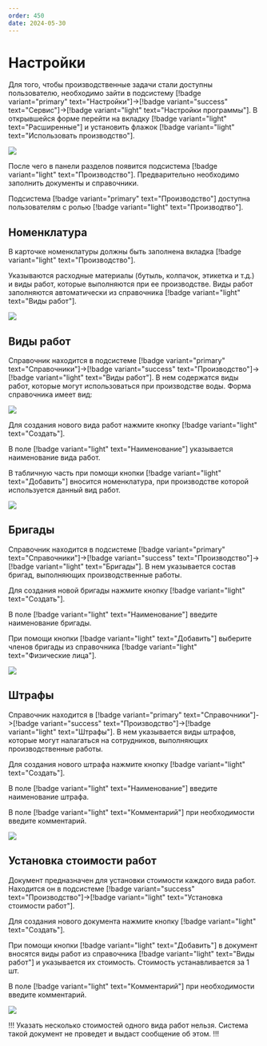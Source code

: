 ```yaml
---
order: 450
date: 2024-05-30
---
```


# Настройки

Для того, чтобы производственные задачи стали доступны пользователю, необходимо зайти в 
подсистему [!badge variant="primary" text="Настройки"]->[!badge variant="success" text="Сервис"]->[!badge variant="light" text="Настройки программы"]. В открывшейся форме перейти на вкладку [!badge variant="light" text="Расширенные"] и установить флажок [!badge variant="light" text="Использовать производство"].

![](/images/производство/пр.jpg)


После чего в панели разделов появится подсистема [!badge variant="light" text="Производство"]. Предварительно необходимо заполнить документы и справочники.

Подсистема [!badge variant="primary" text="Производство"]  доступна пользователям с ролью [!badge variant="light" text="Производтво"]. 

## Номенклатура

В карточке номенклатуры должны быть заполнена вкладка [!badge variant="light" text="Производство"].

Указываются расходные материалы (бутыль, колпачок, этикетка и т.д.) и виды работ, которые выполняются при ее производстве.
Виды работ заполняются автоматически из справочника [!badge variant="light" text="Виды работ"]. 

![](/images/производство/пр1.jpg)

## Виды работ

Справочник находится в подсистеме [!badge variant="primary" text="Справочники"]->[!badge variant="success" text="Производство"]->[!badge variant="light" text="Виды работ"]. В нем содержатся виды работ, которые могут использоваться при производстве воды. Форма справочника имеет вид:

![](/images/производство/пр3.jpg)

Для создания нового вида работ нажмите кнопку [!badge variant="light" text="Создать"].

В поле [!badge variant="light" text="Наименование"] указывается наименование вида работ.

В табличную часть при помощи кнопки [!badge variant="light" text="Добавить"] вносится номенклатура, при производстве 
которой используется данный вид работ.

![](/images/производство/пр.gif)

## Бригады

Справочник находится в подсистеме [!badge variant="primary" text="Справочники"]->[!badge variant="success" text="Производство"]->[!badge variant="light" text="Бригады"]. В нем указывается состав бригад, выполняющих производственные работы. 

Для создания новой бригады нажмите кнопку [!badge variant="light" text="Создать"]. 

В поле [!badge variant="light" text="Наименование"] введите наименование бригады.

При помощи кнопки [!badge variant="light" text="Добавить"] выберите членов бригады из справочника [!badge variant="light" text="Физические лица"].

![](/images/производство/пр1.gif)

## Штрафы

Справочник находится в [!badge variant="primary" text="Справочники"]->[!badge variant="success" text="Производство"]->[!badge variant="light" text="Штрафы"]. В нем указывается виды штрафов, которые могут налагаться на сотрудников, выполняющих производственные работы.

Для создания нового штрафа нажмите кнопку [!badge variant="light" text="Создать"].

В поле [!badge variant="light" text="Наименование"] введите наименование штрафа.

В поле [!badge variant="light" text="Комментарий"] при необходимости введите комментарий.

![](/images/производство/пр3.gif)

## Установка стоимости работ

Документ предназначен для установки стоимости каждого вида работ. Находится он в подсистеме [!badge variant="success" text="Производство"]->[!badge variant="light" text="Установка стоимости работ"].

Для создания нового документа нажмите кнопку [!badge variant="light" text="Создать"].

При помощи кнопки [!badge variant="light" text="Добавить"] в документ вносятся виды работ из справочника [!badge variant="light" text="Виды работ"]  и указывается их стоимость. Стоимость устанавливается за 1 шт.

В поле [!badge variant="light" text="Комментарий"]  при необходимости введите комментарий.

![](/images/производство/пр4.gif)

!!!
Указать несколько стоимостей одного вида работ нельзя. Система такой документ не 
проведет и выдаст сообщение об этом.
!!!
